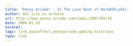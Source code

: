 ```yaml
---
title: 'Penny Arcade! - In The Love Nest of Har&#39;akki'
author: del.icio.us archive
url: http://www.penny-arcade.com/comic/2007/09/19
date: 2008-01-20
excerpt: 
tags: link,masseffect,pennyarcade,gaming,hilarious
type: link
---
```

